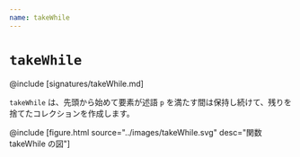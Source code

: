 ```yaml
---
name: takeWhile
---
```


# `takeWhile`

@include [signatures/takeWhile.md]

`takeWhile` は、先頭から始めて要素が述語 `p` を満たす間は保持し続けて、残りを捨てたコレクションを作成します。

@include [figure.html source="../images/takeWhile.svg" desc="関数 takeWhile の図"]

